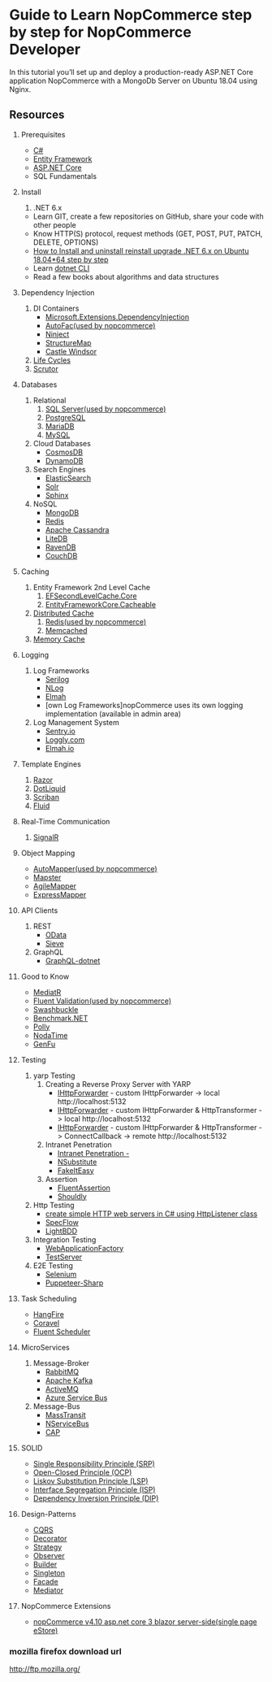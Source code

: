 # Guide to Learn NopCommerce step by step for NopCommerce Developer

In this tutorial you’ll set up and deploy a production-ready ASP.NET Core application NopCommerce with a MongoDb Server on Ubuntu 18.04 using Nginx.


## Resources

1. Prerequisites

   - [C#](https://www.pluralsight.com/paths/csharp)
   - [Entity Framework](https://www.pluralsight.com/search?q=entity%20framework%20core)
   - [ASP.NET Core](https://www.pluralsight.com/search?q=asp.net%20core)
   - SQL Fundamentals

2. Install
   1. .NET 6.x
   - Learn GIT, create a few repositories on GitHub, share your code with other people
   - Know HTTP(S) protocol, request methods (GET, POST, PUT, PATCH, DELETE, OPTIONS)
   - [How to Install and uninstall reinstall  upgrade .NET 6.x on Ubuntu 18.04*64 step by step](https://www.iaspnetcore.com/Blog/BlogPost/618a75d3635c733c81dc77c3/how-to-install-and-uninstall-reinstall-upgrade-net-6x-on-ubuntu-180464-step-by-step)
   - Learn [dotnet CLI](https://docs.microsoft.com/en-us/dotnet/core/tools/?tabs=netcore2x)
   - Read a few books about algorithms and data structures

3. Dependency Injection

   1. DI Containers
      - [Microsoft.Extensions.DependencyInjection](https://docs.microsoft.com/en-us/aspnet/core/fundamentals/dependency-injection?view=aspnetcore-2.2)
      - [AutoFac(used by nopcommerce)](https://autofaccn.readthedocs.io/en/latest/integration/aspnetcore.html)
      - [Ninject](http://www.ninject.org/)
      - [StructureMap](https://github.com/structuremap/structuremap)
      - [Castle Windsor](https://github.com/castleproject/Windsor)
   2. [Life Cycles](https://docs.microsoft.com/en-us/aspnet/core/fundamentals/dependency-injection?view=aspnetcore-2.2#service-lifetimes)
   3. [Scrutor](https://github.com/khellang/Scrutor)

4. Databases

   1. Relational
      1. [SQL Server(used by nopcommerce)](https://www.microsoft.com/en-us/sql-server/sql-server-2017)
      2. [PostgreSQL](https://www.postgresql.org/)
      3. [MariaDB](https://mariadb.org/)
      4. [MySQL](https://www.mysql.com/)
   2. Cloud Databases
      - [CosmosDB](https://docs.microsoft.com/en-us/azure/cosmos-db)
      - [DynamoDB](https://aws.amazon.com/dynamodb/)
   3. Search Engines
      - [ElasticSearch](https://www.elastic.co/)
      - [Solr](http://lucene.apache.org/solr/)
      - [Sphinx](http://sphinxsearch.com/)
   4. NoSQL
      - [MongoDB](https://docs.microsoft.com/en-us/aspnet/core/tutorials/first-mongo-app?view=aspnetcore-2.2&tabs=visual-studio)
      - [Redis](https://redis.io/)
      - [Apache Cassandra](http://cassandra.apache.org/)
      - [LiteDB](https://github.com/mbdavid/LiteDB)
      - [RavenDB](https://github.com/ravendb/ravendb)
      - [CouchDB](http://couchdb.apache.org/)

5. Caching

   1. Entity Framework 2nd Level Cache
      1. [EFSecondLevelCache.Core](https://github.com/VahidN/EFSecondLevelCache.Core)
      2. [EntityFrameworkCore.Cacheable](https://github.com/SteffenMangold/EntityFrameworkCore.Cacheable)
   2. [Distributed Cache](https://docs.microsoft.com/en-us/aspnet/core/performance/caching/distributed?view=aspnetcore-2.2)
      1. [Redis(used by nopcommerce)](https://redis.io/)
      2. [Memcached](https://memcached.org/)
   3. [Memory Cache](https://docs.microsoft.com/en-us/aspnet/core/performance/caching/memory?view=aspnetcore-2.2)

6. Logging

   1. Log Frameworks
      - [Serilog](https://github.com/serilog/serilog)
      - [NLog](https://github.com/NLog/NLog)
      - [Elmah](https://elmah.github.io/)
      - [own Log Frameworks]nopCommerce uses its own logging implementation (available in admin area)
   2. Log Management System
      - [Sentry.io](http://sentry.io)
      - [Loggly.com](https://loggly.com)
      - [Elmah.io](http://elmah.io)

7. Template Engines
   1. [Razor](https://docs.microsoft.com/en-us/aspnet/core/mvc/views/razor?view=aspnetcore-2.2)
   2. [DotLiquid](https://github.com/dotliquid/dotliquid)
   3. [Scriban](https://github.com/lunet-io/scriban)
   4. [Fluid](https://github.com/sebastienros/fluid)
8. Real-Time Communication

   1. [SignalR](https://docs.microsoft.com/en-us/aspnet/core/signalr)

9. Object Mapping

   - [AutoMapper(used by nopcommerce)](https://github.com/AutoMapper/AutoMapper)
   - [Mapster](https://github.com/MapsterMapper/Mapster)
   - [AgileMapper](https://github.com/agileobjects/AgileMapper)
   - [ExpressMapper](http://expressmapper.org/)

10. API Clients

    1. REST
       - [OData](https://blogs.msdn.microsoft.com/odatateam/2018/07/03/asp-net-core-odata-now-available/)
       - [Sieve](https://github.com/Biarity/Sieve)
    2. GraphQL
       - [GraphQL-dotnet](https://github.com/graphql-dotnet/graphql-dotnet)

11. Good to Know

    - [MediatR](https://github.com/jbogard/MediatR)
    - [Fluent Validation(used by nopcommerce)](https://github.com/JeremySkinner/FluentValidation)
    - [Swashbuckle](https://github.com/domaindrivendev/Swashbuckle.AspNetCore)
    - [Benchmark.NET](https://github.com/dotnet/BenchmarkDotNet)
    - [Polly](https://github.com/App-vNext/Polly)
    - [NodaTime](https://github.com/nodatime/nodatime)
    - [GenFu](https://github.com/MisterJames/GenFu)

12. Testing

    1. yarp Testing
       1. Creating a Reverse Proxy Server with YARP
          - [IHttpForwarder](https://www.cnblogs.com/TianFang/p/16357549.html)  - custom IHttpForwarder -> local http://localhost:5132 
          - [IHttpForwarder](https://microsoft.github.io/reverse-proxy/articles/direct-forwarding.html) - custom IHttpForwarder & HttpTransformer -> local http://localhost:5132 
          - [IHttpForwarder](https://blog.csdn.net/sD7O95O/article/details/118616751)  - custom IHttpForwarder & HttpTransformer -> ConnectCallback -> remote http://localhost:5132 
       2. Intranet Penetration
          - [Intranet Penetration - ](https://blog.csdn.net/sD7O95O/article/details/118616751)
          - [NSubstitute](https://github.com/nsubstitute/NSubstitute)
          - [FakeItEasy](https://github.com/FakeItEasy/FakeItEasy)
       3. Assertion
          - [FluentAssertion](https://github.com/fluentassertions/fluentassertions)
          - [Shouldly](https://github.com/shouldly/shouldly)
    2. Http Testing
       - [create simple HTTP web servers in C# using HttpListener class](https://www.iaspnetcore.com/blogpost-65e9b9ab4cc16d028431b9c7-create-simple-http-web-servers-in-c-using-httplistener-class)
       - [SpecFlow](https://github.com/techtalk/SpecFlow/tree/DotNetCore)
       - [LightBDD](https://github.com/LightBDD/LightBDD)
    3. Integration Testing
       - [WebApplicationFactory](https://docs.microsoft.com/en-us/aspnet/core/test/integration-tests?view=aspnetcore-2.2)
       - [TestServer](https://koukia.ca/integration-testing-in-asp-net-core-2-0-51d14ede3968)
    4. E2E Testing
       - [Selenium](https://www.automatetheplanet.com/webdriver-dotnetcore2/)
       - [Puppeteer-Sharp](https://github.com/kblok/puppeteer-sharp)

13. Task Scheduling

    - [HangFire](https://github.com/HangfireIO/Hangfire)
    - [Coravel](https://github.com/jamesmh/coravel)
    - [Fluent Scheduler](https://github.com/fluentscheduler/FluentScheduler)
    
14. MicroServices

    1. Message-Broker
       - [RabbitMQ](https://www.rabbitmq.com/tutorials/tutorial-one-dotnet.html)
       - [Apache Kafka](https://github.com/confluentinc/confluent-kafka-dotnet)
       - [ActiveMQ](https://github.com/apache/activemq)
       - [Azure Service Bus](https://docs.microsoft.com/en-us/azure/service-bus-messaging/service-bus-messaging-overview)
    2. Message-Bus
       - [MassTransit](https://github.com/MassTransit/MassTransit)
       - [NServiceBus](https://github.com/Particular/NServiceBus)
       - [CAP](https://github.com/dotnetcore/CAP)

15. SOLID

    - [Single Responsibility Principle (SRP)](https://www.dotnetcurry.com/software-gardening/1148/solid-single-responsibility-principle)
    - [Open-Closed Principle (OCP)](https://www.dotnetcurry.com/software-gardening/1176/solid-open-closed-principle)
    - [Liskov Substitution Principle (LSP)](https://www.dotnetcurry.com/software-gardening/1235/liskov-substitution-principle-lsp-solid-patterns)
    - [Interface Segregation Principle (ISP)](https://www.dotnetcurry.com/software-gardening/1257/interface-segregation-principle-isp-solid-principle)
    - [Dependency Inversion Principle (DIP)](https://www.dotnetcurry.com/software-gardening/1284/dependency-injection-solid-principles)

16. Design-Patterns
    - [CQRS](https://docs.microsoft.com/en-us/azure/architecture/patterns/cqrs)
    - [Decorator](https://www.dofactory.com/net/decorator-design-pattern)
    - [Strategy](https://www.dofactory.com/net/strategy-design-pattern)
    - [Observer](https://www.dofactory.com/net/observer-design-pattern)
    - [Builder](https://www.dofactory.com/net/builder-design-pattern)
    - [Singleton](https://www.dofactory.com/net/singleton-design-pattern)
    - [Facade](https://www.dofactory.com/net/facade-design-pattern)
    - [Mediator](https://www.dofactory.com/net/mediator-design-pattern)
17. NopCommerce Extensions
     - [nopCommerce v4.10 asp.net core 3 blazor server-side(single page eStore)](https://github.com/aybelanov/spaCommerce)
    
    



### mozilla firefox download url


<a href="http://ftp.mozilla.org/" target="_blank">http://ftp.mozilla.org/</a>


